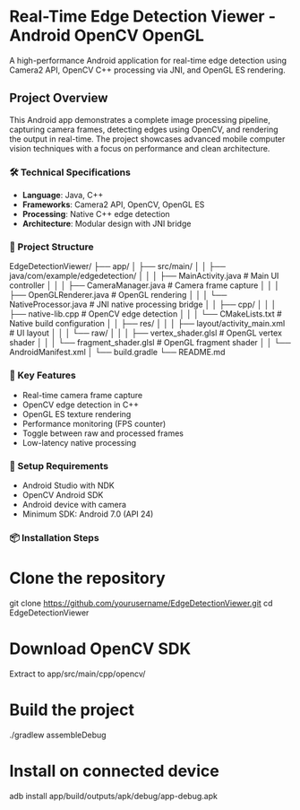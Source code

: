 # Real-Time Edge Detection Viewer - Android OpenCV OpenGL

A high-performance Android application for real-time edge detection using Camera2 API, OpenCV C++ processing via JNI, and OpenGL ES rendering.

## Project Overview

This Android app demonstrates a complete image processing pipeline, capturing camera frames, detecting edges using OpenCV, and rendering the output in real-time. The project showcases advanced mobile computer vision techniques with a focus on performance and clean architecture.

### 🛠 Technical Specifications
- **Language**: Java, C++
- **Frameworks**: Camera2 API, OpenCV, OpenGL ES
- **Processing**: Native C++ edge detection
- **Architecture**: Modular design with JNI bridge

### 📁 Project Structure
EdgeDetectionViewer/
├── app/
│ ├── src/main/
│ │ ├── java/com/example/edgedetection/
│ │ │ ├── MainActivity.java # Main UI controller
│ │ │ ├── CameraManager.java # Camera frame capture
│ │ │ ├── OpenGLRenderer.java # OpenGL rendering
│ │ │ └── NativeProcessor.java # JNI native processing bridge
│ │ ├── cpp/
│ │ │ ├── native-lib.cpp # OpenCV edge detection
│ │ │ └── CMakeLists.txt # Native build configuration
│ │ ├── res/
│ │ │ ├── layout/activity_main.xml # UI layout
│ │ │ └── raw/
│ │ │ ├── vertex_shader.glsl # OpenGL vertex shader
│ │ │ └── fragment_shader.glsl # OpenGL fragment shader
│ │ └── AndroidManifest.xml
│ └── build.gradle
└── README.md

### 🚀 Key Features
- Real-time camera frame capture
- OpenCV edge detection in C++
- OpenGL ES texture rendering
- Performance monitoring (FPS counter)
- Toggle between raw and processed frames
- Low-latency native processing

### 🔧 Setup Requirements
- Android Studio with NDK
- OpenCV Android SDK
- Android device with camera
- Minimum SDK: Android 7.0 (API 24)

### 📦 Installation Steps

# Clone the repository
git clone https://github.com/yourusername/EdgeDetectionViewer.git
cd EdgeDetectionViewer

# Download OpenCV SDK
 Extract to app/src/main/cpp/opencv/

# Build the project
./gradlew assembleDebug

# Install on connected device
adb install app/build/outputs/apk/debug/app-debug.apk
